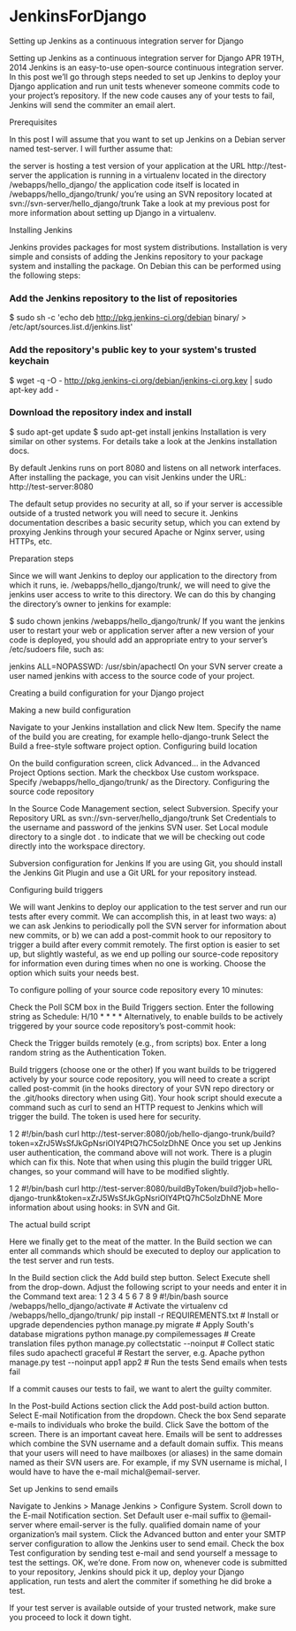 # JenkinsForDjango
Setting up Jenkins as a continuous integration server for Django


Setting up Jenkins as a continuous integration server for Django
APR 19TH, 2014
Jenkins is an easy-to-use open-source continuous integration server. In this post we’ll go through steps needed to set up Jenkins to deploy your Django application and run unit tests whenever someone commits code to your project’s repository. If the new code causes any of your tests to fail, Jenkins will send the commiter an email alert.

Prerequisites

In this post I will assume that you want to set up Jenkins on a Debian server named test-server. I will further assume that:

the server is hosting a test version of your application at the URL http://test-server
the application is running in a virtualenv located in the directory /webapps/hello_django/
the application code itself is located in /webapps/hello_django/trunk/
you’re using an SVN repository located at svn://svn-server/hello_django/trunk
Take a look at my previous post for more information about setting up Django in a virtualenv.

Installing Jenkins

Jenkins provides packages for most system distributions. Installation is very simple and consists of adding the Jenkins repository to your package system and installing the package. On Debian this can be performed using the following steps:

### Add the Jenkins repository to the list of repositories
$ sudo sh -c 'echo deb http://pkg.jenkins-ci.org/debian binary/ > /etc/apt/sources.list.d/jenkins.list'

### Add the repository's public key to your system's trusted keychain
$ wget -q -O - http://pkg.jenkins-ci.org/debian/jenkins-ci.org.key | sudo apt-key add -

### Download the repository index and install
$ sudo apt-get update
$ sudo apt-get install jenkins
Installation is very similar on other systems. For details take a look at the Jenkins installation docs.

By default Jenkins runs on port 8080 and listens on all network interfaces. After installing the package, you can visit Jenkins under the URL: http://test-server:8080

The default setup provides no security at all, so if your server is accessible outside of a trusted network you will need to secure it. Jenkins documentation describes a basic security setup, which you can extend by proxying Jenkins through your secured Apache or Nginx server, using HTTPs, etc.

Preparation steps

Since we will want Jenkins to deploy our application to the directory from which it runs, ie. /webapps/hello_django/trunk/, we will need to give the jenkins user access to write to this directory. We can do this by changing the directory’s owner to jenkins for example:

$ sudo chown jenkins /webapps/hello_django/trunk/
If you want the jenkins user to restart your web or application server after a new version of your code is deployed, you should add an appropriate entry to your server’s /etc/sudoers file, such as:

jenkins ALL=NOPASSWD: /usr/sbin/apachectl
On your SVN server create a user named jenkins with access to the source code of your project.

Creating a build configuration for your Django project

Making a new build configuration

Navigate to your Jenkins installation and click New Item.
Specify the name of the build you are creating, for example hello-django-trunk
Select the Build a free-style software project option.
Configuring build location

On the build configuration screen, click Advanced… in the Advanced Project Options section.
Mark the checkbox Use custom workspace.
Specify /webapps/hello_django/trunk/ as the Directory.
Configuring the source code repository

In the Source Code Management section, select Subversion.
Specify your Repository URL as svn://svn-server/hello_django/trunk
Set Credentials to the username and password of the jenkins SVN user.
Set Local module directory to a single dot . to indicate that we will be checking out code directly into the workspace directory.

Subversion configuration for Jenkins
If you are using Git, you should install the Jenkins Git Plugin and use a Git URL for your repository instead.

Configuring build triggers

We will want Jenkins to deploy our application to the test server and run our tests after every commit. We can accomplish this, in at least two ways: a) we can ask Jenkins to periodically poll the SVN server for information about new commits, or b) we can add a post-commit hook to our repository to trigger a build after every commit remotely. The first option is easier to set up, but slightly wasteful, as we end up polling our source-code repository for information even during times when no one is working. Choose the option which suits your needs best.

To configure polling of your source code repository every 10 minutes:

Check the Poll SCM box in the Build Triggers section.
Enter the following string as Schedule: H/10 * * * *
Alternatively, to enable builds to be actively triggered by your source code repository’s post-commit hook:

Check the Trigger builds remotely (e.g., from scripts) box.
Enter a long random string as the Authentication Token.

Build triggers (choose one or the other)
If you want builds to be triggered actively by your source code repository, you will need to create a script called post-commit (in the hooks directory of your SVN repo directory or the .git/hooks directory when using Git). Your hook script should execute a command such as curl to send an HTTP request to Jenkins which will trigger the build. The token is used here for security.

1
2
#!/bin/bash
curl http://test-server:8080/job/hello-django-trunk/build?token=xZrJ5WsSfJkGpNsriOlY4PtQ7hC5olzDhNE
Once you set up Jenkins user authentication, the command above will not work. There is a plugin which can fix this. Note that when using this plugin the build trigger URL changes, so your command will have to be modified slightly.

1
2
#!/bin/bash
curl http://test-server:8080/buildByToken/build?job=hello-django-trunk&token=xZrJ5WsSfJkGpNsriOlY4PtQ7hC5olzDhNE
More information about using hooks: in SVN and Git.

The actual build script

Here we finally get to the meat of the matter. In the Build section we can enter all commands which should be executed to deploy our application to the test server and run tests.

In the Build section click the Add build step button.
Select Execute shell from the drop-down.
Adjust the following script to your needs and enter it in the Command text area:
1
2
3
4
5
6
7
8
9
#!/bin/bash
source /webapps/hello_django/activate     # Activate the virtualenv
cd /webapps/hello_django/trunk/
pip install -r REQUIREMENTS.txt           # Install or upgrade dependencies
python manage.py migrate                  # Apply South's database migrations
python manage.py compilemessages          # Create translation files
python manage.py collectstatic --noinput  # Collect static files
sudo apachectl graceful                   # Restart the server, e.g. Apache
python manage.py test --noinput app1 app2 # Run the tests
Send emails when tests fail

If a commit causes our tests to fail, we want to alert the guilty commiter.

In the Post-build Actions section click the Add post-build action button.
Select E-mail Notification from the dropdown.
Check the box Send separate e-mails to individuals who broke the build.
Click Save the bottom of the screen.
There is an important caveat here. Emails will be sent to addresses which combine the SVN username and a default domain suffix. This means that your users will need to have mailboxes (or aliases) in the same domain named as their SVN users are. For example, if my SVN username is michal, I would have to have the e-mail michal@email-server.

Set up Jenkins to send emails

Navigate to Jenkins > Manage Jenkins > Configure System.
Scroll down to the E-mail Notification section.
Set Default user e-mail suffix to @email-server where email-server is the fully. qualified domain name of your organization’s mail system.
Click the Advanced button and enter your SMTP server configuration to allow the Jenkins user to send email.
Check the box Test configuration by sending test e-mail and send yourself a message to test the settings.
OK, we’re done. From now on, whenever code is submitted to your repository, Jenkins should pick it up, deploy your Django application, run tests and alert the commiter if something he did broke a test.

If your test server is available outside of your trusted network, make sure you proceed to lock it down tight.
